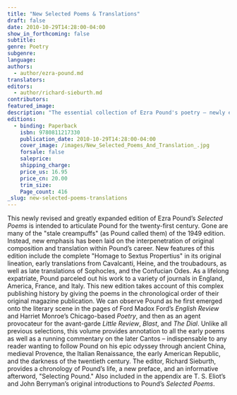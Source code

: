 ```yaml
---
title: "New Selected Poems & Translations"
draft: false
date: 2010-10-29T14:28:00-04:00
show_in_forthcoming: false
subtitle:
genre: Poetry
subgenre:
language:
authors:
  - author/ezra-pound.md
translators:
editors:
  - author/richard-sieburth.md
contributors:
featured_image:
description: "The essential collection of Ezra Pound's poetry – newly expanded and annotated with essays by Richard Sieburth, T.S. Eliot, and John Berryman. "
editions:
  - binding: Paperback
    isbn: 9780811217330
    publication_date: 2010-10-29T14:28:00-04:00
    cover_image: /images/New_Selected_Poems_And_Translation_.jpg
    forsale: false
    saleprice:
    shipping_charge:
    price_us: 16.95
    price_cn: 20.00
    trim_size:
    Page_count: 416
_slug: new-selected-poems-translations
---
```


This newly revised and greatly expanded edition of Ezra Pound’s _Selected Poems_ is intended to articulate Pound for the twenty-first century. Gone are many of the "stale creampuffs" (as Pound called them) of the 1949 edition. Instead, new emphasis has been laid on the interpenetration of original composition and translation within Pound’s career. New features of this edition include the complete "Homage to Sextus Propertius" in its original lineation, early translations from Cavalcanti, Heine, and the troubadours, as well as late translations of Sophocles, and the Confucian Odes. As a lifelong expatriate, Pound parceled out his work to a variety of journals in England, America, France, and Italy. This new edition takes account of this complex publishing history by giving the poems in the chronological order of their original magazine publication. We can observe Pound as he first emerged onto the literary scene in the pages of Ford Madox Ford’s _English Review_ and Harriet Monroe’s Chicago-based _Poetry_, and then as an agent provocateur for the avant-garde _Little Review_, _Blast_, and _The Dial_. Unlike all previous selections, this volume provides annotation to all the early poems as well as a running commentary on the later Cantos – indispensable to any reader wanting to follow Pound on his epic odyssey through ancient China, medieval Provence, the Italian Renaissance, the early American Republic, and the darkness of the twentieth century. The editor, Richard Sieburth, provides a chronology of Pound’s life, a new preface, and an informative afterword, "Selecting Pound." Also included in the appendix are T. S. Eliot’s and John Berryman’s original introductions to Pound’s _Selected Poems_.


